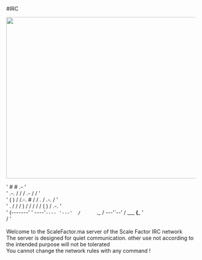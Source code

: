 
#IRC 

<p align="center">
	<img  src="./res/7yy7yc2.jpg"  width="785" height="430" />
</p>

'          # #                     .-                                   '\
'          .-.    /      /         /  .-         /           /          '\
'         (  )   /      /.-.  #   /  /      .   /    .-.    /           '\
'  .       /   /     /    ) /   /  /      /   /    (   )  /       .-.   '\
'  (-------'   ' ----'`---- '---'  /      `._ /  ---'`--' / ___ __(___  '\
                                 /                                      '\
\
Welcome to the ScaleFactor.ma server of the Scale Factor IRC network 
\
The server is designed for quiet communication.
other use not according to the intended purpose will not be tolerated 
\
You cannot change the network rules with any command ! 
